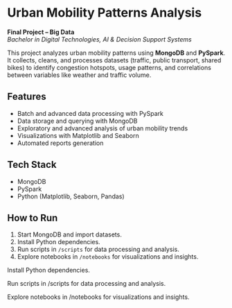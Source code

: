 # Urban Mobility Patterns Analysis

**Final Project – Big Data**  
*Bachelor in Digital Technologies, AI & Decision Support Systems*

This project analyzes urban mobility patterns using **MongoDB** and **PySpark**. It collects, cleans, and processes datasets (traffic, public transport, shared bikes) to identify congestion hotspots, usage patterns, and correlations between variables like weather and traffic volume.

## Features
- Batch and advanced data processing with PySpark  
- Data storage and querying with MongoDB  
- Exploratory and advanced analysis of urban mobility trends  
- Visualizations with Matplotlib and Seaborn  
- Automated reports generation  

## Tech Stack
- MongoDB  
- PySpark  
- Python (Matplotlib, Seaborn, Pandas)  

## How to Run
1. Start MongoDB and import datasets.  
2. Install Python dependencies.  
3. Run scripts in `/scripts` for data processing and analysis.  
4. Explore notebooks in `/notebooks` for visualizations and insights.

Install Python dependencies.

Run scripts in /scripts for data processing and analysis.

Explore notebooks in /notebooks for visualizations and insights.
